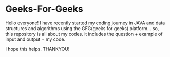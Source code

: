# Geeks-For-Geeks

Hello everyone!
I have recently started my coding journey in JAVA and data structures and algorithms using the GFG(geeks for geeks) platform...
so, this repository is all about my codes.
it includes the question + example of input and output + my code.

I hope this helps.
THANKYOU!
